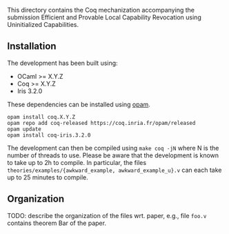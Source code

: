This directory contains the Coq mechanization accompanying the submission Efficient and Provable Local Capability Revocation using Uninitialized Capabilities.

## Installation

The development has been built using:

- OCaml >= X.Y.Z
- Coq >= X.Y.Z
- Iris 3.2.0

These dependencies can be installed using [opam](https://opam.ocaml.org/).

    opam install coq.X.Y.Z
    opam repo add coq-released https://coq.inria.fr/opam/released
    opam update
    opam install coq-iris.3.2.0

The development can then be compiled using `make coq -jN` where N is the number of threads to use.
Please be aware that the development is known to take up to 2h to compile.
In particular, the files `theories/examples/{awkward_example, awkward_example_u}.v` can each take up to 25 minutes to compile.

## Organization

TODO: describe the organization of the files wrt. paper, e.g., file `foo.v` contains theorem Bar of the paper.


